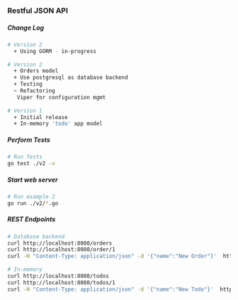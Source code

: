 ### Restful JSON API

##### Change Log

```sh
# Version 2
  + Using GORM - in-progress
 
# Version 2
  + Orders model
  + Use postgresql as database backend
  + Testing
  ~ Refactoring
   Viper for configuration mgmt
 
# Version 1
  + Initial release
  + In-memory 'todo' app model
```

##### Perform Tests
```sh
# Run Tests
go test ./v2 -v
```

##### Start web server
```sh
# Run example 2
go run ./v2/*.go
```
##### REST Endpoints

```sh
# Database backend
curl http://localhost:8080/orders
curl http://localhost:8080/order/1
curl -H "Content-Type: application/json" -d '{"name":"New Order"}'  http://localhost:8080/order
 
# In-memory
curl http://localhost:8080/todos
curl http://localhost:8080/todos/1
curl -H "Content-Type: application/json" -d '{"name":"New Todo"}'  http://localhost:8080/todos
```
